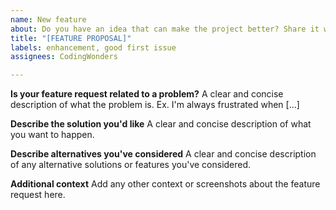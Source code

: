 ```yaml
---
name: New feature
about: Do you have an idea that can make the project better? Share it with the community!
title: "[FEATURE PROPOSAL]"
labels: enhancement, good first issue
assignees: CodingWonders

---
```


**Is your feature request related to a problem?**
A clear and concise description of what the problem is. Ex. I'm always frustrated when [...]

**Describe the solution you'd like**
A clear and concise description of what you want to happen.

**Describe alternatives you've considered**
A clear and concise description of any alternative solutions or features you've considered.

**Additional context**
Add any other context or screenshots about the feature request here.
